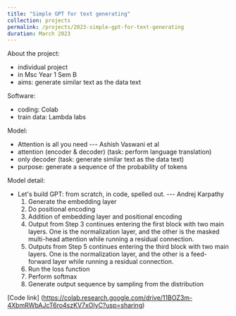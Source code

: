 ```yaml
---
title: "Simple GPT for text generating"
collection: projects
permalink: /projects/2023-simple-gpt-for-text-generating
duration: March 2023
---
```




About the project:
  - individual project
  - in Msc Year 1 Sem B
  - aims: generate similar text as the data text

Software:
  - coding: Colab
  - train data: Lambda labs

Model:
  - Attention is all you need ---  Ashish Vaswani et al
  - attention (encoder & decoder) (task: perform language translation)
  - only decoder (task: generate similar text as the data text)
  - purpose: generate a sequence of the probability of tokens

Model detail:
  - Let's build GPT: from scratch, in code, spelled out. --- Andrej Karpathy
    1. Generate the embedding layer
    2. Do positional encoding
    3. Addition of embedding layer and positional encoding
    4. Output from Step 3 continues entering the first block with two main layers. One is the normalization layer, and the other is the masked multi-head attention while running a residual connection.
    5. Outputs from Step 5 continues entering the third block with two main layers. One is the normalization layer, and the other is a feed-forward layer while running a residual connection.
    6. Run the loss function
    7. Perform softmax
    8. Generate output sequence by sampling from the distribution
   
[Code link] (https://colab.research.google.com/drive/11BOZ3m-4XbmRWbAJcT6ro4szKV7xOlyC?usp=sharing)

